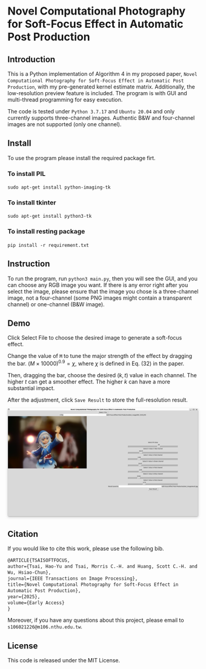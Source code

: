 # Novel Computational Photography for Soft-Focus Effect in Automatic Post Production

## Introduction
This is a Python implementation of Algorithm 4 in my proposed paper, ``Novel Computational Photography for Soft-Focus Effect in Automatic Post Production``, with my pre-generated kernel estimate matrix. Additionally, the low-resolution preview feature is included.
The program is with GUI and multi-thread programming for easy execution.

The code is tested under `Python 3.7.17` and ``Ubuntu 20.04`` and only currently supports three-channel images. Authentic B&W and four-channel images are not supported (only one channel).


## Install
To use the program please install the required package firt.

### To install PIL
``sudo apt-get install python-imaging-tk``

### To install tkinter
``sudo apt-get install python3-tk ``

### To install resting package 
``pip install -r requirement.txt``

## Instruction
To run the program, run ``python3 main.py``, then you will see the GUI, and you can choose any RGB image you want. If there is any error right after you select the image, please ensure that the image you chose is a three-channel image, not a four-channel (some PNG images might contain a transparent channel) or one-channel (B&W image).

## Demo
Click Select File to choose the desired image to generate a soft-focus effect.

Change the value of `M` to tune the major strength of the effect by dragging the bar. $(M \times 10000)^{0.9}=\chi$, where $\chi$ is defined in Eq. (32) in the paper.

Then, dragging the bar, choose the desired $(k,t)$ value in each channel. The higher $t$ can get a smoother effect. The higher $k$ can have a more substantial impact.

After the adjustment, click `Save Result` to store the full-resolution result.

<center>
    <img style="border-radius: 0.3125em;
    box-shadow: 0 2px 4px 0 rgba(34,36,38,.12),0 2px 10px 0 rgba(34,36,38,.08);" 
    src="./image/demo_1.png">
</center>


## Citation

If you would like to cite this work, please use the following bib.
```
@ARTICLE{TSAISOFTFOCUS,
author={Tsai, Hao-Yu and Tsai, Morris C.-H. and Huang, Scott C.-H. and Wu, Hsiao-Chun},
journal={IEEE Transactions on Image Processing},
title={Novel Computational Photography for Soft-Focus Effect in Automatic Post Production},
year={2025},
volume={Early Access}
}
```
Moreover, if you have any questions about this project, please email to `s106021226@m106.nthu.edu.tw`.

## License
This code is released under the MIT License. 